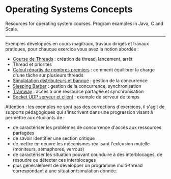 # Operating Systems Concepts
Resources for operating system courses. Program examples in Java, C and Scala.

----
Exemples développés en cours magitraux, travaux dirigés et travaux pratiques, pour chauque exercice vous avez la notion abordée :
- [Course de Threads](ThreadRace) : création de thread, lancement, arrêt
- Thread et priorités
- [Calcul répartis de nombres premiers](PrimeNmbers) : comment équilibrer la charge d'une tâche sur plusieurs threads
- [Simulatation distributeurs et banque](BankSimulation) : gestion de la concurrence
- [Sleeping Barber](SleepingBarber) : gestion de la concurrence, synchronisation
- [Tramway](TramwaySimulation) : accès à une ressource partagée et synchronisation
- [Socket UDP serveur et client](TimeServerUDP) : exemple de serveur de temps

Attention : les exemples ne sont pas des corrections d'exercices, il s'agit de supports pédagogiques qui s'inscrivent dans une progression visant à permettre aux étudiants de :
 - de caractériser les problèmes de concurrence d'accès aux ressources partagées
 - de savoir identifier une section critique
 - de mettre en oeuvre les mécanismes réalisant l'exlcusion mutelle (moniteurs, sémaphores, verrous)
 - de caractériser les situation pouvant counduire à des interblocages, de résoudre ou détecter ces interblocages
 - plus généralement de développer un programme multi-thread correspondant à une situation/simulation donnée.
